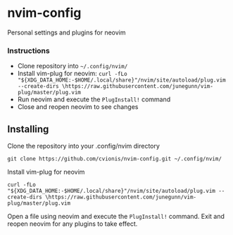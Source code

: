 # nvim-config
Personal settings and plugins for neovim

<h3>Instructions</h3>

* Clone repository into ``~/.config/nvim/``<br>
* Install vim-plug for neovim: ``curl -fLo "${XDG_DATA_HOME:-$HOME/.local/share}"/nvim/site/autoload/plug.vim --create-dirs \https://raw.githubusercontent.com/junegunn/vim-plug/master/plug.vim``<br>
* Run neovim and execute the ``PlugInstall!`` command<br>
* Close and reopen neovim to see changes
<h2>Installing</h2>

Clone the repository into your .config/nvim directory
```
git clone https://github.com/cvionis/nvim-config.git ~/.config/nvim/
```
Install vim-plug for neovim
```
curl -fLo "${XDG_DATA_HOME:-$HOME/.local/share}"/nvim/site/autoload/plug.vim --create-dirs \https://raw.githubusercontent.com/junegunn/vim-plug/master/plug.vim
```
Open a file using neovim and execute the ``PlugInstall!`` command. Exit and reopen neovim for any plugins to take effect.
